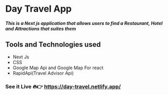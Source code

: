 # Day Travel App

##### This is a Next js application that allows users to find a Restaurant, Hotel and Attractions that suites them

## Tools and Technologies used

- Next Js
- CSS
- Google Map Api and Google Map For react
- RapidApi(Travel Advisor Api)

### See it Live 🔥👉 https://day-travel.netlify.app/
